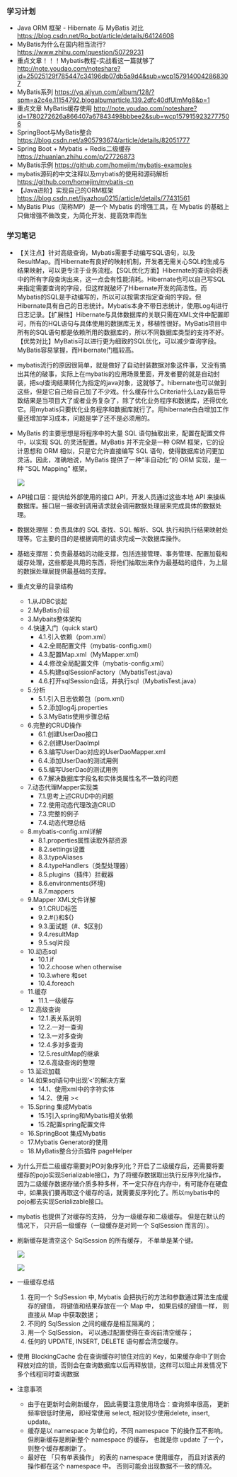 ### 学习计划
* Java ORM 框架 - Hibernate 与 MyBatis 对比 https://blog.csdn.net/Ro_bot/article/details/64124608
* MyBatis为什么在国内相当流行? https://www.zhihu.com/question/50729231
* 重点文章！！！Mybatis教程-实战看这一篇就够了 http://note.youdao.com/noteshare?id=25025129f785447c34196db07db5a9d4&sub=wcp1579140042868307
* MyBatis系列 https://yq.aliyun.com/album/128/?spm=a2c4e.11154792.blogalbumarticle.139.2dfc40dfUImMg8&p=1
* 重点文章 MyBatis缓存使用 http://note.youdao.com/noteshare?id=1780272626a866407a67843498bbbee2&sub=wcp1579159232777506
* SpringBoot与MyBatis整合 https://blog.csdn.net/a905793674/article/details/82051777
* Spring Boot + Mybatis + Redis二级缓存 https://zhuanlan.zhihu.com/p/27726873
* MyBatis示例 https://github.com/homejim/mybatis-examples
* mybatis源码的中文注释以及mybatis的使用和源码解析 https://github.com/homejim/mybatis-cn
* 【Java进阶】实现自己的ORM框架 https://blog.csdn.net/liyazhou0215/article/details/77431561
* MyBatis Plus（简称MP）是一个 Mybatis 的增强工具，在 Mybatis 的基础上只做增强不做改变，为简化开发、提高效率而生

### 学习笔记
* 【关注点】针对高级查询，Mybatis需要手动编写SQL语句，以及ResultMap。而Hibernate有良好的映射机制，开发者无需关心SQL的生成与结果映射，可以更专注于业务流程。【SQL优化方面】Hibernate的查询会将表中的所有字段查询出来，这一点会有性能消耗。Hibernate也可以自己写SQL来指定需要查询的字段，但这样就破坏了Hibernate开发的简洁性。而Mybatis的SQL是手动编写的，所以可以按需求指定查询的字段。但Hibernate具有自己的日志统计。Mybatis本身不带日志统计，使用Log4j进行日志记录。【扩展性】Hibernate与具体数据库的关联只需在XML文件中配置即可，所有的HQL语句与具体使用的数据库无关，移植性很好。MyBatis项目中所有的SQL语句都是依赖所用的数据库的，所以不同数据库类型的支持不好。【优势对比】MyBatis可以进行更为细致的SQL优化，可以减少查询字段。MyBatis容易掌握，而Hibernate门槛较高。
* mybatis流行的原因很简单，就是做好了自动封装数据对象这件事，又没有搞出其他的破事，实际上在mybatis的应用场景里面，开发者要的就是自动封装，把sql查询结果转化为指定的java对象，这就够了。hibernate也可以做到这些，但是它自己给自己加了不少戏。什么缓存什么Criteria什么Lazy最后导致结果是当项目大了或者业务复杂了，除了优化业务程序和数据库，还得优化它。用mybatis只要优化业务程序和数据库就行了。用hibernate白白增加工作量还增加学习成本，问题是学了还不是必须用的。
* MyBatis 的主要思想是将程序中的大量 SQL 语句抽取出来，配置在配置文件中，以实现 SQL 的灵活配置。MyBatis 并不完全是一种 ORM 框架，它的设计思想和 ORM 相似，只是它允许直接编写 SQL 语句，使得数据库访问更加灵活。因此，准确地说，MyBatis 提供了一种“半自动化”的 ORM 实现，是一种 "SQL Mapping" 框架。

    ![](png/mybatis-architecture.jpg)
* API接口层：提供给外部使用的接口 API，开发人员通过这些本地 API 来操纵数据库。接口层一接收到调用请求就会调用数据处理层来完成具体的数据处理。
* 数据处理层：负责具体的 SQL 查找、SQL 解析、SQL 执行和执行结果映射处理等。它主要的目的是根据调用的请求完成一次数据库操作。
* 基础支撑层：负责最基础的功能支撑，包括连接管理、事务管理、配置加载和缓存处理，这些都是共用的东西，将他们抽取出来作为最基础的组件，为上层的数据处理层提供最基础的支撑。
*  重点文章的目录结构
    * 1.从JDBC谈起
    * 2.MyBatis介绍
    * 3.Mybaits整体架构
    * 4.快速入门（quick start）
        * 4.1.引入依赖（pom.xml）
        * 4.2.全局配置文件（mybatis-config.xml）
        * 4.3.配置Map.xml（MyMapper.xml）
        * 4.4.修改全局配置文件（mybatis-config.xml）
        * 4.5.构建sqlSessionFactory（MybatisTest.java）
        * 4.6.打开sqlSession会话，并执行sql（MybatisTest.java）
    * 5.分析
        * 5.1.引入日志依赖包（pom.xml）
        * 5.2.添加log4j.properties
        * 5.3.MyBatis使用步骤总结
    * 6.完整的CRUD操作
        * 6.1.创建UserDao接口
        * 6.2.创建UserDaoImpl
        * 6.3.编写UserDao对应的UserDaoMapper.xml
        * 6.4.添加UserDao的测试用例
        * 6.5.编写UserDao的测试用例
        * 6.7.解决数据库字段名和实体类属性名不一致的问题
    * 7.动态代理Mapper实现类
        * 7.1.思考上述CRUD中的问题
        * 7.2.使用动态代理改造CRUD
        * 7.3.完整的例子
        * 7.4.动态代理总结
    * 8.mybatis-config.xml详解
        * 8.1.properties属性读取外部资源
        * 8.2.settings设置
        * 8.3.typeAliases
        * 8.4.typeHandlers（类型处理器）
        * 8.5.plugins（插件）拦截器
        * 8.6.environments(环境)
        * 8.7.mappers
    * 9.Mapper XML文件详解
        * 9.1.CRUD标签
        * 9.2.#{}和${}
        * 9.3.面试题（#、$区别）
        * 9.4.resultMap
        * 9.5.sql片段
    * 10.动态sql
        * 10.1.if
        * 10.2.choose when otherwise
        * 10.3.where 和set
        * 10.4.foreach
    * 11.缓存
        * 11.1.一级缓存
    * 12.高级查询
        * 12.1.表关系说明
        * 12.2.一对一查询
        * 12.3.一对多查询
        * 12.4.多对多查询
        * 12.5.resultMap的继承
        * 12.6.高级查询的整理
    * 13.延迟加载
    * 14.如果sql语句中出现’<’的解决方案
        * 14.1、使用xml中的字符实体
        * 14.2、使用 ><
    * 15.Spring 集成Mybatis
        * 15.1引入spring和Mybatis相关依赖
        * 15.2配置spring配置文件
    * 16.SpringBoot 集成Mybatis
    * 17.Mybatis Generator的使用
    * 18.MyBatis整合分页插件 pageHelper
* 为什么开启二级缓存需要对PO对象序列化？开启了二级缓存后，还需要将要缓存的pojo实现Serializable接口，为了将缓存数据取出执行反序列化操作，因为二级缓存数据存储介质多种多样，不一定只存在内存中，有可能存在硬盘中，如果我们要再取这个缓存的话，就需要反序列化了。所以mybatis中的pojo都去实现Serializable接口。
* mybatis 也提供了对缓存的支持， 分为一级缓存和二级缓存。 但是在默认的情况下， 只开启一级缓存（一级缓存是对同一个 SqlSession 而言的）。
* 刷新缓存是清空这个 SqlSession 的所有缓存， 不单单是某个键。

    ![](png/mybatis-level1-cache.png)

    ![](png/mybatis-level2-cache.png)
* 一级缓存总结
    1. 在同一个 SqlSession 中, Mybatis 会把执行的方法和参数通过算法生成缓存的键值， 将键值和结果存放在一个 Map 中， 如果后续的键值一样， 则直接从 Map 中获取数据；
    2. 不同的 SqlSession 之间的缓存是相互隔离的；
    3. 用一个 SqlSession， 可以通过配置使得在查询前清空缓存；
    4. 任何的 UPDATE, INSERT, DELETE 语句都会清空缓存。
* 使用 BlockingCache 会在查询缓存时锁住对应的 Key，如果缓存命中了则会释放对应的锁，否则会在查询数据库以后再释放锁，这样可以阻止并发情况下多个线程同时查询数据
* 注意事项
    * 由于在更新时会刷新缓存， 因此需要注意使用场合：查询频率很高， 更新频率很低时使用， 即经常使用 select, 相对较少使用delete, insert, update。
    * 缓存是以 namespace 为单位的，不同 namespace 下的操作互不影响。但刷新缓存是刷新整个 namespace 的缓存， 也就是你 update 了一个， 则整个缓存都刷新了。
    * 最好在 「只有单表操作」 的表的 namespace 使用缓存， 而且对该表的操作都在这个 namespace 中。 否则可能会出现数据不一致的情况。